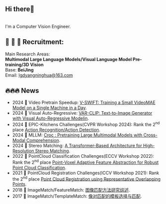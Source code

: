 ## Hi there👋
<br>I'm a Computer Vision Engineer.<br>  

## 📣 📣 📣 Recruitment:
Main Research Areas:   
**Multimodal Large Language Models/Visual Language Model Pre-training/3D Vision**  
Base: **BeiJing**   
Email: lgdyangninghua@163.com 

## 🔥🔥🔥 News
* 2024 🎉 Video Pretrain Speedup: [V-SWIFT: Training a Small VideoMAE Model on a Single Machine in a Day](https://github.com/deepglint/V-SWIFT).
* 2024 🎉 Visual Auto-Regressive: [VAR-CLIP: Text-to-Image Generator with Visual Auto-Regressive Modelin](https://arxiv.org/pdf/2408.01181).
* 2024 🎉 EPIC-Kitchens Challenges(CVPR Workshop 2024): Rank the 2<sup>nd</sup> place [Action Recognition/Action Detection](https://egovis.github.io/cvpr24/).
* 2024 🎉 MLLM: [Croc : Pretraining Large Multimodal Models with Cross-Modal Comprehension](https://arxiv.org/pdf/2410.14332).
* 2024 🎉 Stereo Matching: [A Transformer-Based Architecture for High-Resolution Stereo Matching](https://ieeexplore.ieee.org/document/10387769).
* 2022 🎉 PointCloud Classification Challenges(ECCV Workshop 2022): Rank the 2<sup>nd</sup> place [Point-Voxel Adaptive Feature Abstraction for Robust Point Cloud Classification](https://arxiv.org/pdf/2210.15514).
* 2021 🎉 PointCloud Registration Challenges(ICCV Workshop 2021): Rank the 2<sup>nd</sup> place [Point Cloud Registration using Representative Overlapping Points](https://arxiv.org/abs/2107.02583).
* 2018 🎉 ImageMatch/FeatureMatch: [图像匹配方法研究综述](https://cjig.cn/zh/article/doi/10.11834/jig.180501/).
* 2017 🎉 ImageMatch/TemplateMatch: [像对匹配的模板选择与匹配](https://cjig.cn/zh/article/doi/10.11834/jig.170156/).
